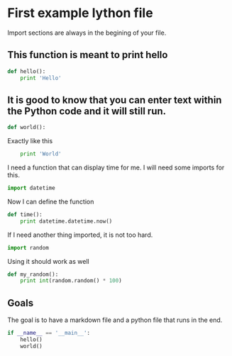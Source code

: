 # First example lython file
Import sections are always in the begining of your file.
## This function is meant to print hello
```Python
def hello():
    print 'Hello'
```
## It is good to know that you can enter text within the Python code and it will still run.
```Python
def world():
```
Exactly like this
```Python
    print 'World'
```
I need a function that can display time for me. I will need some imports for this.
```Python
import datetime
```
Now I can define the function
```Python
def time():
    print datetime.datetime.now()
```
If I need another thing imported, it is not too hard.
```Python
import random
```
Using it should work as well
```Python
def my_random():
    print int(random.random() * 100)
```
## Goals
The goal is to have a markdown file and a python file that runs in the end.
```Python
if __name__ == '__main__':
    hello()
    world()
```
